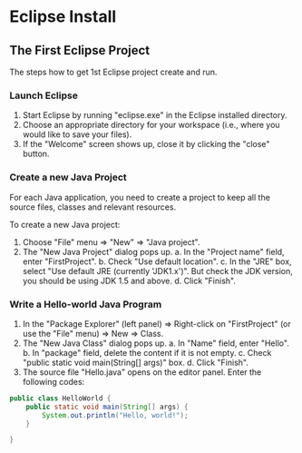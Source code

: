 # Eclipse Install

## The First Eclipse Project

The steps how to get 1st Eclipse project create and run.

### Launch Eclipse

1. Start Eclipse by running "eclipse.exe" in the Eclipse installed directory.
2. Choose an appropriate directory for your workspace (i.e., where you would like to save your files).
3. If the "Welcome" screen shows up, close it by clicking the "close" button.

### Create a new Java Project

For each Java application, you need to create a project to keep all the source files, classes and relevant resources.

To create a new Java project:

1. Choose "File" menu ⇒ "New" ⇒ "Java project".
2. The "New Java Project" dialog pops up.
   a. In the "Project name" field, enter "FirstProject".
   b. Check "Use default location".
   c. In the "JRE" box, select "Use default JRE (currently 'JDK1.x')". But check the JDK version, you should be using
   JDK 1.5 and above.
   d. Click "Finish".

### Write a Hello-world Java Program

1. In the "Package Explorer" (left panel) ⇒ Right-click on "FirstProject" (or use the "File" menu) ⇒ New ⇒ Class.
2. The "New Java Class" dialog pops up.
   a. In "Name" field, enter "Hello".
   b. In "package" field, delete the content if it is not empty.
   c. Check "public static void main(String[] args)" box.
   d. Click "Finish".
3. The source file "Hello.java" opens on the editor panel. Enter the following codes:

```java
public class HelloWorld {
    public static void main(String[] args) {
        System.out.println("Hello, world!");
    }

}
```

